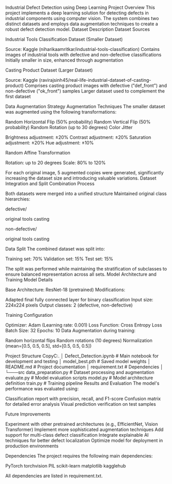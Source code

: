 Industrial Defect Detection using Deep Learning
Project Overview
This project implements a deep learning solution for detecting defects in industrial components using computer vision. The system combines two distinct datasets and employs data augmentation techniques to create a robust defect detection model.
Dataset Description
Dataset Sources

Industrial Tools Classification Dataset (Smaller Dataset)

Source: Kaggle (niharikaamritkar/industrial-tools-classification)
Contains images of industrial tools with defective and non-defective classifications
Initially smaller in size, enhanced through augmentation


Casting Product Dataset (Larger Dataset)

Source: Kaggle (ravirajsinh45/real-life-industrial-dataset-of-casting-product)
Comprises casting product images with defective ("def_front") and non-defective ("ok_front") samples
Larger dataset used to complement the first dataset



Data Augmentation Strategy
Augmentation Techniques
The smaller dataset was augmented using the following transformations:

Random Horizontal Flip (50% probability)
Random Vertical Flip (50% probability)
Random Rotation (up to 30 degrees)
Color Jitter

Brightness adjustment: ±20%
Contrast adjustment: ±20%
Saturation adjustment: ±20%
Hue adjustment: ±10%


Random Affine Transformation

Rotation: up to 20 degrees
Scale: 80% to 120%



For each original image, 5 augmented copies were generated, significantly increasing the dataset size and introducing valuable variations.
Dataset Integration and Split
Combination Process

Both datasets were merged into a unified structure
Maintained original class hierarchies:

defective/

original tools
casting


non-defective/

original tools
casting





Data Split
The combined dataset was split into:

Training set: 70%
Validation set: 15%
Test set: 15%

The split was performed while maintaining the stratification of subclasses to ensure balanced representation across all sets.
Model Architecture and Training
Model Details

Base Architecture: ResNet-18 (pretrained)
Modifications:

Adapted final fully connected layer for binary classification
Input size: 224x224 pixels
Output classes: 2 (defective, non-defective)



Training Configuration

Optimizer: Adam (Learning rate: 0.001)
Loss Function: Cross Entropy Loss
Batch Size: 32
Epochs: 10
Data Augmentation during training:

Random horizontal flips
Random rotations (10 degrees)
Normalization (mean=[0.5, 0.5, 0.5], std=[0.5, 0.5, 0.5])



Project Structure
CopyC:.
│   Defect_Detection.ipynb    # Main notebook for development and testing
│   model_best.pth           # Saved model weights
│   README.md                # Project documentation
│   requirement.txt          # Dependencies
│
└───src
        data_preparation.py  # Dataset processing and augmentation
        evaluate.py         # Model evaluation scripts
        model.py           # Model architecture definition
        train.py           # Training pipeline
Results and Evaluation
The model's performance was evaluated using:

Classification report with precision, recall, and F1-score
Confusion matrix for detailed error analysis
Visual prediction verification on test samples

Future Improvements

Experiment with other pretrained architectures (e.g., EfficientNet, Vision Transformer)
Implement more sophisticated augmentation techniques
Add support for multi-class defect classification
Integrate explainable AI techniques for better defect localization
Optimize model for deployment in production environments

Dependencies
The project requires the following main dependencies:

PyTorch
torchvision
PIL
scikit-learn
matplotlib
kagglehub

All dependencies are listed in requirement.txt.

